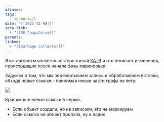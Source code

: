 ```yaml
---
aliases: 
tags:
  - зрелость/🌱
date: "[[2023-11-08]]"
zero-link:
  - "[[00 Разработка]]"
parents: 
linked:
  - "[[Garbage Collector]]"
---
```

Этот алгоритм является альтернативой [SATB](Snapshot%20at%20the%20beginning%20(SATB).md) и отслеживает изменения, происходящие после начала фазы маркировки.

Задумка в том, что мы перехватываем запись и обрабатываем вставки, обходя новые ссылки - принимая новые части графа на лету.

![](Pasted%20image%2020231108153649.png)

Красим все новые ссылки в серый.
- Если объект создали, но не записали, его не маркируем
- Если ссылка на объект пропала, ну и ладно